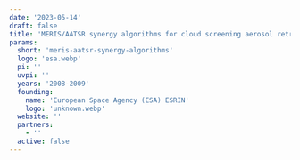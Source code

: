 ```yaml
---
date: '2023-05-14'
draft: false
title: 'MERIS/AATSR synergy algorithms for cloud screening aerosol retrieval and athmospheric correction'
params:
  short: 'meris-aatsr-synergy-algorithms'
  logo: 'esa.webp'
  pi: ''
  uvpi: ''
  years: '2008-2009'
  founding:
    name: 'European Space Agency (ESA) ESRIN'
    logo: 'unknown.webp'
  website: ''
  partners:
    - ''
  active: false
---
```

